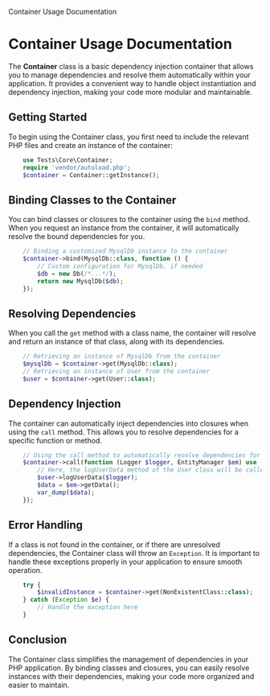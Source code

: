 Container Usage Documentation

# Container Usage Documentation

The **Container** class is a basic dependency injection container that allows you to manage dependencies and resolve them automatically within your application. It provides a convenient way to handle object instantiation and dependency injection, making your code more modular and maintainable.

## Getting Started

To begin using the Container class, you first need to include the relevant PHP files and create an instance of the container:

```php
    use Tests\Core\Container;
    require 'vendor/autoload.php';
    $container = Container::getInstance();
```

## Binding Classes to the Container

You can bind classes or closures to the container using the `bind` method. When you request an instance from the container, it will automatically resolve the bound dependencies for you.

```php
    // Binding a customized MysqlDb instance to the container
    $container->bind(MysqlDb::class, function () {
        // Custom configuration for MysqlDb, if needed
        $db = new Db(/*...*/);
        return new MysqlDb($db);
    });
```

## Resolving Dependencies

When you call the `get` method with a class name, the container will resolve and return an instance of that class, along with its dependencies.

```php
    // Retrieving an instance of MysqlDb from the container
    $mysqlDb = $container->get(MysqlDb::class);
    // Retrieving an instance of User from the container
    $user = $container->get(User::class);
```

## Dependency Injection

The container can automatically inject dependencies into closures when using the `call` method. This allows you to resolve dependencies for a specific function or method.

```php
    // Using the call method to automatically resolve dependencies for a closure
    $container->call(function (Logger $logger, EntityManager $em) use ($user) {
        // Here, the logUserData method of the User class will be called with resolved dependencies
        $user->logUserData($logger);
        $data = $em->getData();
        var_dump($data);
    });
```

## Error Handling

If a class is not found in the container, or if there are unresolved dependencies, the Container class will throw an `Exception`. It is important to handle these exceptions properly in your application to ensure smooth operation.

```php
    try {
        $invalidInstance = $container->get(NonExistentClass::class);
    } catch (Exception $e) {
        // Handle the exception here
    }
```

## Conclusion

The Container class simplifies the management of dependencies in your PHP application. By binding classes and closures, you can easily resolve instances with their dependencies, making your code more organized and easier to maintain.
